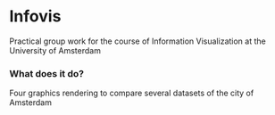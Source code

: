 # Infovis
Practical group work for the course of Information Visualization at the University of Amsterdam

### What does it do?
Four graphics rendering to compare several datasets of the city of Amsterdam
